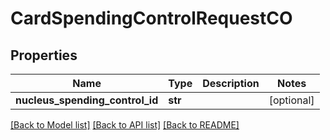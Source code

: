 # CardSpendingControlRequestCO

## Properties
Name | Type | Description | Notes
------------ | ------------- | ------------- | -------------
**nucleus_spending_control_id** | **str** |  | [optional] 

[[Back to Model list]](../README.md#documentation-for-models) [[Back to API list]](../README.md#documentation-for-api-endpoints) [[Back to README]](../README.md)


